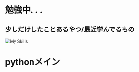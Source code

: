 # 勉強中. . .
## 少しだけしたことあるやつ/最近学んでるもの
[![My Skills](https://skillicons.dev/icons?i=nodejs,express,php,py,js,html,css,react,tailwind,bash,cpp,discord,misskey,vscode,linux)](https://skillicons.dev)
# pythonメイン
